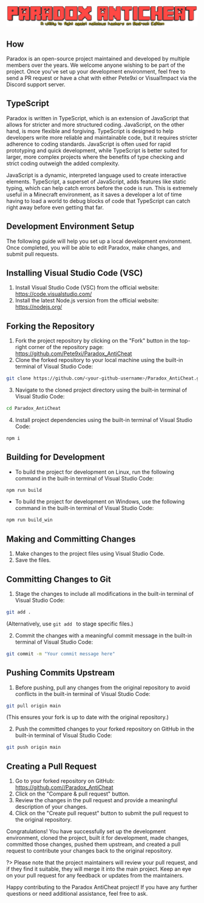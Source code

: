 <img src="../Media/Paradox_Title.png" alt="Let's Go">

## How

Paradox is an open-source project maintained and developed by multiple members over the years. We welcome anyone wishing to be part of the project. Once you've set up your development environment, feel free to send a PR request or have a chat with either Pete9xi or Visual1mpact via the Discord support server.

## TypeScript

Paradox is written in TypeScript, which is an extension of JavaScript that allows for stricter and more structured coding. JavaScript, on the other hand, is more flexible and forgiving. TypeScript is designed to help developers write more reliable and maintainable code, but it requires stricter adherence to coding standards. JavaScript is often used for rapid prototyping and quick development, while TypeScript is better suited for larger, more complex projects where the benefits of type checking and strict coding outweigh the added complexity.

JavaScript is a dynamic, interpreted language used to create interactive elements. TypeScript, a superset of JavaScript, adds features like static typing, which can help catch errors before the code is run. This is extremely useful in a Minecraft environment, as it saves a developer a lot of time having to load a world to debug blocks of code that TypeScript can catch right away before even getting that far.

## Development Environment Setup

The following guide will help you set up a local development environment. Once completed, you will be able to edit Paradox, make changes, and submit pull requests.

## Installing Visual Studio Code (VSC)

<ol>
  <li>Install Visual Studio Code (VSC) from the official website: <a href="https://code.visualstudio.com/">https://code.visualstudio.com/</a></li>
  <li>Install the latest Node.js version from the official website: <a href="https://nodejs.org/">https://nodejs.org/</a></li>
</ol>

## Forking the Repository

<ol>
  <li>Fork the project repository by clicking on the "Fork" button in the top-right corner of the repository page: <a href="https://github.com/Pete9xi/Paradox_AntiCheat">https://github.com/Pete9xi/Paradox_AntiCheat</a></li>
  <li>Clone the forked repository to your local machine using the built-in terminal of Visual Studio Code:</li>
</ol>

```bash
git clone https://github.com/<your-github-username>/Paradox_AntiCheat.git
```

<ol start="3">
  <li>Navigate to the cloned project directory using the built-in terminal of Visual Studio Code:</li>
</ol>

```bash
cd Paradox_AntiCheat
```

<ol start="4">
  <li>Install project dependencies using the built-in terminal of Visual Studio Code:</li>
</ol>

```bash
npm i
```

## Building for Development

<ul>
  <li>To build the project for development on Linux, run the following command in the built-in terminal of Visual Studio Code:</li>
</ul>

```bash
npm run build
```

<ul>
  <li>To build the project for development on Windows, use the following command in the built-in terminal of Visual Studio Code:</li>
</ul>

```bash
npm run build_win
```

## Making and Committing Changes

<ol>
  <li>Make changes to the project files using Visual Studio Code.</li>
  <li>Save the files.</li>
</ol>

## Committing Changes to Git

<ol>
  <li>Stage the changes to include all modifications in the built-in terminal of Visual Studio Code:</li>
</ol>

```bash
git add .
```

<p>(Alternatively, use <code>git add <filename></code> to stage specific files.)</p>

<ol start="2">
  <li>Commit the changes with a meaningful commit message in the built-in terminal of Visual Studio Code:</li>
</ol>

```bash
git commit -m "Your commit message here"
```

## Pushing Commits Upstream

<ol>
  <li>Before pushing, pull any changes from the original repository to avoid conflicts in the built-in terminal of Visual Studio Code:</li>
</ol>

```bash
git pull origin main
```

<p>(This ensures your fork is up to date with the original repository.)</p>

<ol start="2">
  <li>Push the committed changes to your forked repository on GitHub in the built-in terminal of Visual Studio Code:</li>
</ol>

```bash
git push origin main
```

## Creating a Pull Request

<ol>
  <li>Go to your forked repository on GitHub: <a href="https://github.com/<your-github-username>/Paradox_AntiCheat">https://github.com/<your-github-username>/Paradox_AntiCheat</a></li>
  <li>Click on the "Compare & pull request" button.</li>
  <li>Review the changes in the pull request and provide a meaningful description of your changes.</li>
  <li>Click on the "Create pull request" button to submit the pull request to the original repository.</li>
</ol>

<p>Congratulations! You have successfully set up the development environment, cloned the project, built it for development, made changes, committed those changes, pushed them upstream, and created a pull request to contribute your changes back to the original repository.</p>

?> Please note that the project maintainers will review your pull request, and if they find it suitable, they will merge it into the main project. Keep an eye on your pull request for any feedback or updates from the maintainers.

<p>Happy contributing to the Paradox AntiCheat project! If you have any further questions or need additional assistance, feel free to ask.</p>